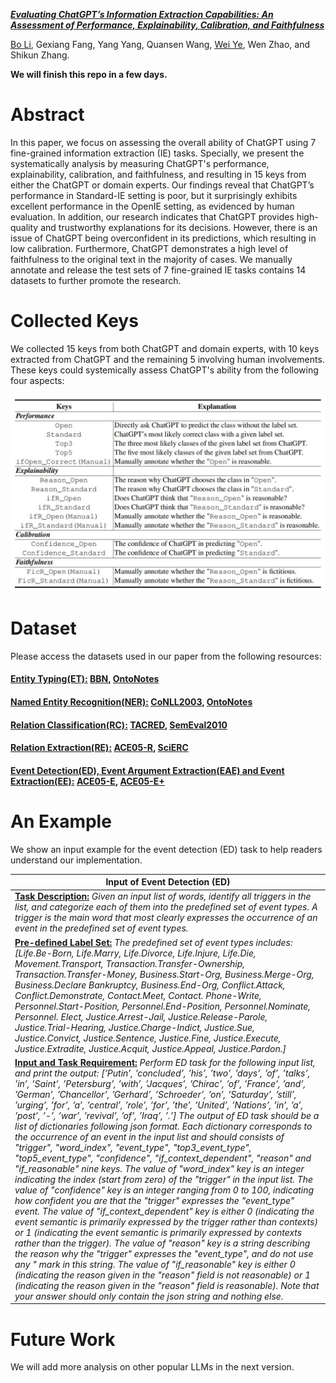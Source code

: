 [***Evaluating ChatGPT’s Information Extraction Capabilities: An Assessment of Performance, Explainability, Calibration, and Faithfulness***](https://arxiv.org/abs/2304.11633)

[Bo Li](https://deepblue666.github.io/), Gexiang Fang, Yang Yang, Quansen Wang, [Wei Ye](https://se.pku.edu.cn/kcl/weiye/), Wen Zhao, and Shikun Zhang. 

**We will finish this repo in a few days.**

# Abstract

In this paper, we focus on assessing the overall ability of ChatGPT using 7 fine-grained information extraction (IE) tasks. Specially, we present the systematically analysis by measuring ChatGPT's performance, explainability, calibration, and faithfulness, and resulting in 15 keys from either the ChatGPT or domain experts. Our findings reveal that ChatGPT’s performance in Standard-IE setting is poor, but it surprisingly exhibits excellent performance in the OpenIE setting, as evidenced by human evaluation. In addition, our research indicates that ChatGPT provides high-quality and trustworthy explanations for its decisions. However, there is an issue of ChatGPT being overconfident in its predictions, which resulting in low calibration. Furthermore, ChatGPT demonstrates a high level of faithfulness to the original text in the majority of cases. We manually annotate and release the test sets of 7 fine-grained IE tasks contains 14 datasets to further promote the research. 

# Collected Keys

We collected 15 keys from both ChatGPT and domain experts, with 10 keys extracted from ChatGPT and the remaining 5 involving human involvements. These keys could systemically assess ChatGPT's ability from the following four aspects: 

![keys](https://github.com/pkuserc/ChatGPT_for_IE/blob/main/Image/keys.jpg)

# Dataset
Please access the datasets used in our paper from the following resources:

#### <ins>Entity Typing(ET):</ins>  [BBN](https://catalog.ldc.upenn.edu/LDC2005T33), [OntoNotes](https://catalog.ldc.upenn.edu/LDC2013T19)
#### <ins>Named Entity Recognition(NER):</ins>  [CoNLL2003](https://huggingface.co/datasets/conll2003), [OntoNotes](https://catalog.ldc.upenn.edu/LDC2013T19)
#### <ins>Relation Classification(RC):</ins>  [TACRED](https://nlp.stanford.edu/projects/tacred/), [SemEval2010](http://www.kozareva.com/downloads.html)
#### <ins>Relation Extraction(RE):</ins>  [ACE05-R](https://catalog.ldc.upenn.edu/LDC2006T06), [SciERC](http://nlp.cs.washington.edu/sciIE/)
#### <ins>Event Detection(ED), Event Argument Extraction(EAE) and Event Extraction(EE):</ins>  [ACE05-E](https://catalog.ldc.upenn.edu/LDC2006T06), [ACE05-E+](https://catalog.ldc.upenn.edu/LDC2006T06)


# An Example

We show an input example for the event detection (ED) task to help readers understand our implementation.

|  **Input of Event Detection (ED)**  |
|  ---- |
| **<ins>Task Description:</ins>** *Given an input list of words, identify all triggers in the list, and categorize each of them into the predefined set of event types. A trigger is the main word that most clearly expresses the occurrence of an event in the predefined set of event types.* |
| **<ins>Pre-defined Label Set:<ins>** *The predefined set of event types includes: \[Life.Be-Born, Life.Marry, Life.Divorce, Life.Injure, Life.Die, Movement.Transport, Transaction.Transfer-Ownership, Transaction.Transfer-Money, Business.Start-Org, Business.Merge-Org, Business.Declare Bankruptcy, Business.End-Org, Conflict.Attack, Conflict.Demonstrate, Contact.Meet, Contact. Phone-Write, Personnel.Start-Position, Personnel.End-Position, Personnel.Nominate, Personnel. Elect, Justice.Arrest-Jail, Justice.Release-Parole, Justice.Trial-Hearing, Justice.Charge-Indict, Justice.Sue, Justice.Convict, Justice.Sentence, Justice.Fine, Justice.Execute, Justice.Extradite, Justice.Acquit, Justice.Appeal, Justice.Pardon.\]* |
| **<ins>Input and Task Requirement:<ins>** *Perform ED task for the following input list, and print the output: \[’Putin’, ’concluded’, ’his’, ’two’, ’days’, ’of’, ’talks’, ’in’, ’Saint’, ’Petersburg’, ’with’, ’Jacques’, ’Chirac’, ’of’, ’France’, ’and’, ’German’, ’Chancellor’, ’Gerhard’, ’Schroeder’, ’on’, ’Saturday’, ’still’, ’urging’, ’for’, ’a’, ’central’, ’role’, ’for’, ’the’, ’United’, ’Nations’, ’in’, ’a’, ’post’, ’-’, ’war’, ’revival’, ’of’, ’Iraq’, ’.’\] The output of ED task should be a list of dictionaries following json format. Each dictionary corresponds to the occurrence of an event in the input list and should consists of "trigger", "word_index", "event_type", "top3_event_type", "top5_event_type", "confidence", "if_context_dependent", "reason" and "if_reasonable" nine keys. The value of "word_index" key is an integer indicating the index (start from zero) of the "trigger" in the input list. The value of "confidence" key is an integer ranging from 0 to 100, indicating how confident you are that the "trigger" expresses the "event_type" event. The value of "if_context_dependent" key is either 0 (indicating the event semantic is primarily expressed by the trigger rather than contexts) or 1 (indicating the event semantic is primarily expressed by contexts rather than the trigger). The value of "reason" key is a string describing the reason why the "trigger" expresses the "event_type", and do not use any " mark in this string. The value of "if_reasonable" key is either 0 (indicating the reason given in the "reason" field is not reasonable) or 1 (indicating the reason given in the "reason" field is reasonable). Note that your answer should only contain the json string and nothing else.*  |


# Future Work

We will add more analysis on other popular LLMs in the next version.

